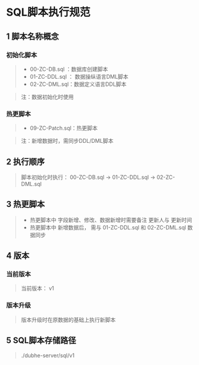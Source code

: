# SQL脚本执行规范



## 1 脚本名称概念

###  初始化脚本

> * 00-ZC-DB.sql ：数据库创建脚本
> * 01-ZC-DDL.sql ： 数据操纵语言DML脚本
> * 02-ZC-DML.sql：数据定义语言DDL脚本

> 注：数据初始化时使用

### 热更脚本

> * 09-ZC-Patch.sql：热更脚本

> 注：新增数据时，需同步DDL/DML脚本

## 2 执行顺序

> 脚本初始化时执行： 00-ZC-DB.sql -> 01-ZC-DDL.sql -> 02-ZC-DML.sql

## 3 热更脚本

> * 热更脚本中 字段新增、修改、数据新增时需要备注 更新人与 更新时间
> * 热更脚本中 新增数据后， 需与 01-ZC-DDL.sql 和 02-ZC-DML.sql 数据同步

## 4 版本

### 当前版本

> 当前版本： v1

### 版本升级

> 版本升级时在原数据的基础上执行新脚本

## 5 SQL脚本存储路径

> ./dubhe-server/sql/v1

